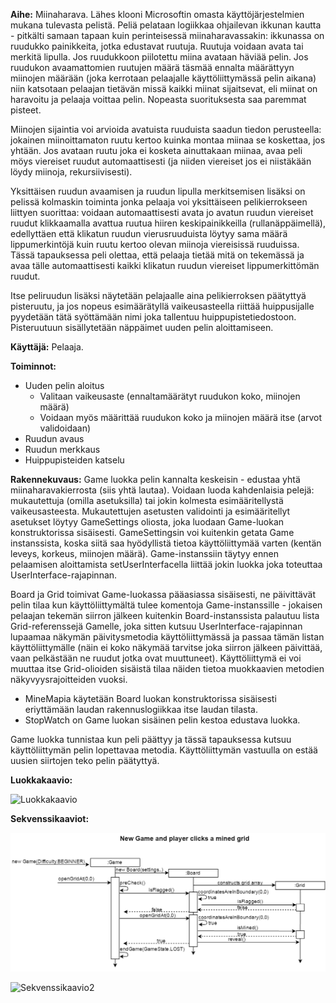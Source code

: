 **Aihe:**
Miinaharava. Lähes klooni Microsoftin omasta käyttöjärjestelmien mukana tulevasta pelistä. Peliä pelataan logiikkaa ohjailevan ikkunan kautta - pitkälti samaan tapaan kuin perinteisessä miinaharavassakin: ikkunassa on ruudukko painikkeita, jotka edustavat ruutuja. Ruutuja voidaan avata tai merkitä lipulla. Jos ruudukkoon piilotettu miina avataan häviää pelin. Jos ruudukon avaamattomien ruutujen määrä täsmää ennalta määrättyyn miinojen määrään (joka kerrotaan pelaajalle käyttöliittymässä pelin aikana) niin katsotaan pelaajan tietävän missä kaikki miinat sijaitsevat, eli miinat on haravoitu ja pelaaja voittaa pelin. Nopeasta suorituksesta saa paremmat pisteet.

Miinojen sijaintia voi arvioida avatuista ruuduista saadun tiedon perusteella: jokainen miinoittamaton ruutu kertoo kuinka montaa miinaa se koskettaa, jos yhtään. Jos avataan ruutu joka ei kosketa ainuttakaan miinaa, avaa peli möys viereiset ruudut automaattisesti (ja niiden viereiset jos ei niistäkään löydy miinoja, rekursiivisesti).

Yksittäisen ruudun avaamisen ja ruudun lipulla merkitsemisen lisäksi on pelissä kolmaskin toiminta jonka pelaaja voi yksittäiseen pelikierrokseen liittyen suorittaa: voidaan automaattisesti avata jo avatun ruudun viereiset ruudut klikkaamalla avattua ruutua hiiren keskipainikkeilla (rullanäppäimellä), edellyttäen että klikatun ruudun vierusruuduista löytyy sama määrä lippumerkintöjä kuin ruutu kertoo olevan miinoja viereisissä ruuduissa. Tässä tapauksessa peli olettaa, että pelaaja tietää mitä on tekemässä ja avaa tälle automaattisesti kaikki klikatun ruudun viereiset lippumerkittömän ruudut. 

Itse peliruudun lisäksi näytetään pelajaalle aina pelikierroksen päätyttyä pisteruutu, ja jos nopeus esimäärätyllä vaikeusasteella riittää huippusijalle pyydetään tätä syöttämään nimi joka tallentuu huippupistetiedostoon. Pisteruutuun sisällytetään näppäimet uuden pelin aloittamiseen.

**Käyttäjä:**
Pelaaja.

**Toiminnot:**
- Uuden pelin aloitus
  - Valitaan vaikeusaste (ennaltamäärätyt ruudukon koko, miinojen määrä)
  - Voidaan myös määrittää ruudukon koko ja miinojen määrä itse (arvot validoidaan)
- Ruudun avaus
- Ruudun merkkaus
- Huippupisteiden katselu

**Rakennekuvaus:**
Game luokka pelin kannalta keskeisin - edustaa yhtä miinaharavakierrosta (siis yhtä lautaa). Voidaan luoda kahdenlaisia pelejä: mukautettuja (omilla asetuksilla) tai jokin kolmesta esimääritellystä vaikeusasteesta. Mukautettujen asetusten validointi ja esimääritellyt asetukset löytyy GameSettings oliosta, joka luodaan Game-luokan konstruktorissa sisäisesti. GameSettingsin voi kuitenkin getata Game instanssista, koska siitä saa hyödyllistä tietoa käyttöliittymää varten (kentän leveys, korkeus, miinojen määrä). Game-instanssiin täytyy ennen pelaamisen aloittamista setUserInterfacella liittää jokin luokka joka toteuttaa UserInterface-rajapinnan.

Board ja Grid toimivat Game-luokassa pääasiassa sisäisesti, ne päivittävät pelin tilaa kun käyttöliittymältä tulee komentoja Game-instanssille - jokaisen pelaajan tekemän siirron jälkeen kuitenkin Board-instanssista palautuu lista Grid-referenssejä Gamelle, joka sitten kutsuu UserInterface-rajapinnan lupaamaa näkymän päivitysmetodia käyttöliittymässä ja passaa tämän listan käyttöliittymälle (näin ei koko näkymää tarvitse joka siirron jälkeen päivittää, vaan pelkästään ne ruudut jotka ovat muuttuneet). Käyttöliittymä ei voi muuttaa itse Grid-olioiden sisäistä tilaa näiden tietoa muokkaavien metodien näkyvyysrajoitteiden vuoksi.

- MineMapia käytetään Board luokan konstruktorissa sisäisesti eriyttämään laudan rakennuslogiikkaa itse laudan tilasta.
- StopWatch on Game luokan sisäinen pelin kestoa edustava luokka.

Game luokka tunnistaa kun peli päättyy ja tässä tapauksessa kutsuu käyttöliittymän pelin lopettavaa metodia. Käyttöliittymän vastuulla on estää uusien siirtojen teko pelin päätyttyä.


**Luokkakaavio:**


![Luokkakaavio](https://github.com/ahv/MineSweeper/blob/master/dokumentaatio/MineSweeperClassDiagram.png)


**Sekvenssikaaviot:**

![Sekvenssikaavio1](https://github.com/ahv/MineSweeper/blob/master/dokumentaatio/SequenceDiagram1.png)

![Sekvenssikaavio2](https://github.com/ahv/MineSweeper/blob/master/dokumentaatio/SequenceDiagram2.png)
